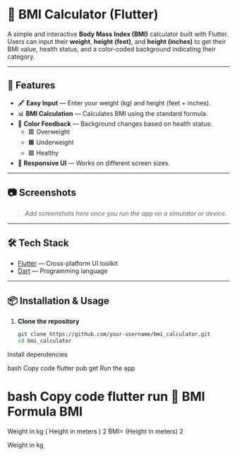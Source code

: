 # 📱 BMI Calculator (Flutter)

A simple and interactive **Body Mass Index (BMI)** calculator built with Flutter.  
Users can input their **weight**, **height (feet)**, and **height (inches)** to get their BMI value, health status, and a color-coded background indicating their category.

---

## 🚀 Features
- 🖋 **Easy Input** — Enter your weight (kg) and height (feet + inches).
- 📊 **BMI Calculation** — Calculates BMI using the standard formula.
- 🎨 **Color Feedback** — Background changes based on health status:
  - 🟥 Overweight
  - 🟧 Underweight
  - 🟩 Healthy
- 📱 **Responsive UI** — Works on different screen sizes.

---

## 📷 Screenshots
> _Add screenshots here once you run the app on a simulator or device._

---

## 🛠️ Tech Stack
- [Flutter](https://flutter.dev/) — Cross-platform UI toolkit
- [Dart](https://dart.dev/) — Programming language

---

## 📦 Installation & Usage
1. **Clone the repository**
   ```bash
   git clone https://github.com/your-username/bmi_calculator.git
   cd bmi_calculator
Install dependencies

bash
Copy code
flutter pub get
Run the app

bash
Copy code
flutter run
🧮 BMI Formula
BMI
=
Weight in kg
(
Height in meters
)
2
BMI= 
(Height in meters) 
2
 
Weight in kg
​


